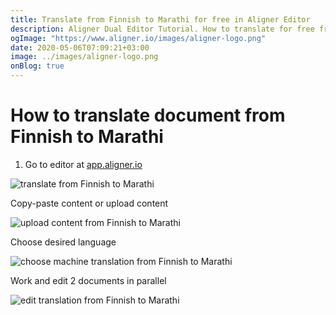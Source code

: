 ```yaml
---
title: Translate from Finnish to Marathi for free in Aligner Editor
description: Aligner Dual Editor Tutorial. How to translate for free from Finnish to Marathi. Aligner is multilingual document management platform. 
ogImage: "https://www.aligner.io/images/aligner-logo.png"
date: 2020-05-06T07:09:21+03:00
image: ../images/aligner-logo.png
onBlog: true
---
```


# How to translate document from Finnish to Marathi

1. Go to editor at [app.aligner.io](https://app.aligner.io "Aligner App web page")

![translate from Finnish to Marathi](../aligner-blank-editor.png "translate from Finnish to Marathi")

Copy-paste content or upload content

![upload content from Finnish to Marathi](../aligner-uploaded-document.png "upload content from Finnish to Marathi")

Choose desired language

![choose machine translation from Finnish to Marathi](../aligner-language-dropdown.png "choose machine translation from Finnish to Marathi")

Work and edit 2 documents in parallel

![edit translation from Finnish to Marathi](../aligner-double-sitded-editor.png "edit translation from Finnish to Marathi")

